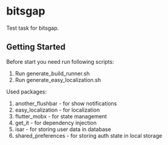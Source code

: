 # bitsgap

Test task for bitsgap.

## Getting Started

Before start you need run following scripts:

1) Run generate_build_runner.sh
2) Run generate_easy_localization.sh

Used packages:

1) another_flushbar - for show notifications
2) easy_localization - for localization
3) flutter_mobx - for state management
4) get_it - for dependency injection
5) isar - for storing user data in database
6) shared_preferences - for storing auth state in local storage

